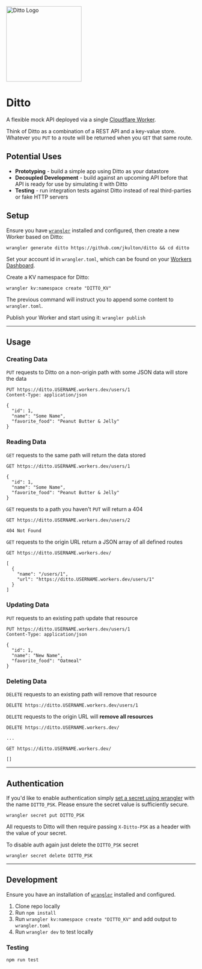 <img alt="Ditto Logo" src="https://user-images.githubusercontent.com/6694167/117236689-35701f80-adf7-11eb-9c5c-c7c05c747d0f.png" width="200" />


# Ditto

A flexible mock API deployed via a single [Cloudflare Worker](https://workers.cloudflare.com/).

Think of Ditto as a combination of a REST API and a key-value store. Whatever you `PUT` to a route will be returned when you `GET` that same route.

## Potential Uses

- **Prototyping** - build a simple app using Ditto as your datastore
- **Decoupled Development** - build against an upcoming API before that API is ready for use by simulating it with Ditto
- **Testing** - run integration tests against Ditto instead of real third-parties or fake HTTP servers

## Setup

Ensure you have [`wrangler`](https://github.com/cloudflare/wrangler) installed and configured, then create a new Worker based on Ditto:

```
wrangler generate ditto https://github.com/jkulton/ditto && cd ditto
```

Set your account id in `wrangler.toml`, which can be found on your [Workers Dashboard](https://dash.cloudflare.com/?to=/:account/workers).

Create a KV namespace for Ditto:

```
wrangler kv:namespace create "DITTO_KV"
```

The previous command will instruct you to append some content to `wrangler.toml`.

Publish your Worker and start using it: `wrangler publish`

---

## Usage

### Creating Data

`PUT` requests to Ditto on a non-origin path with some JSON data will store the data

```
PUT https://ditto.USERNAME.workers.dev/users/1
Content-Type: application/json

{
  "id": 1,
  "name": "Some Name",
  "favorite_food": "Peanut Butter & Jelly"
}
```


### Reading Data

`GET` requests to the same path will return the data stored

```
GET https://ditto.USERNAME.workers.dev/users/1

{
  "id": 1,
  "name": "Some Name",
  "favorite_food": "Peanut Butter & Jelly"
}
```


`GET` requests to a path you haven't `PUT` will return a 404

```
GET https://ditto.USERNAME.workers.dev/users/2

404 Not Found
```


`GET` requests to the origin URL return a JSON array of all defined routes

```
GET https://ditto.USERNAME.workers.dev/

[
  {
    "name": "/users/1",
    "url": "https://ditto.USERNAME.workers.dev/users/1"
  }
]
```

### Updating Data

`PUT` requests to an existing path update that resource

```
PUT https://ditto.USERNAME.workers.dev/users/1
Content-Type: application/json

{
  "id": 1,
  "name": "New Name",
  "favorite_food": "Oatmeal"
}
```

### Deleting Data

`DELETE` requests to an existing path will remove that resource

```
DELETE https://ditto.USERNAME.workers.dev/users/1
```

`DELETE` requests to the origin URL will **remove all resources**

```
DELETE https://ditto.USERNAME.workers.dev/

...

GET https://ditto.USERNAME.workers.dev/

[]
```

---

## Authentication

If you'd like to enable authentication simply [set a secret using wrangler](https://developers.cloudflare.com/workers/cli-wrangler/commands#secret) with the name `DITTO_PSK`. Please ensure the secret value is sufficiently secure.

```
wrangler secret put DITTO_PSK
```

All requests to Ditto will then require passing `X-Ditto-PSK` as a header with the value of your secret.

To disable auth again just delete the `DITTO_PSK` secret

```
wrangler secret delete DITTO_PSK
```

---

## Development

Ensure you have an installation of [`wrangler`](https://github.com/cloudflare/wrangler) installed and configured.

1. Clone repo locally
2. Run `npm install`
3. Run `wrangler kv:namespace create "DITTO_KV"` and add output to `wrangler.toml`
4. Run `wrangler dev` to test locally

### Testing

```
npm run test
```

